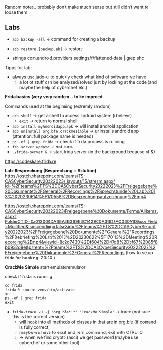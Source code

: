 Random notes.. probably don't make much sense but still didn't want to loose them

## Labs

- `adb backup -all` -> command for creating a backup
- `adb restore [backup.ab]` -> restore


- strings com.android.providers.settings/f/flattened-data | grep  shc


Tipps for lab:
- always use jadx-ui to quickly check what kind of software we have
    - a lot of stuff can be analyzed/solved just by looking at the code (and maybe the help of cyberchef etc.)


**Frida basics (very very random .. to be improed**

Commands used at the beginning (extremly random)
- `adb shell` ->  get a shell to access android system (i believe)
    - `exit` -> return to normal shell
- `adb install myAndroidapp.apk` -> will install android application
- `adb uninstall org.bfe.crackmesimple` -> uninstalls android app (attention: full package name is needed)
- `ps -ef | grep frida` -> check if frida process is running
- `fah server update` -> not sure.
- `./frida-server &` -> start frida server (in the background because of &)

https://codeshare.frida.re


**Lab-Besprechung (Besprechung + Solution)**
https://ostch.sharepoint.com/teams/TS-CASCyberSecurity20222023/_layouts/15/stream.aspx?id=%2Fteams%2FTS%2DCASCyberSecurity20222023%2FFreigegebene%20Dokumente%2FGeneral%2FRecordings%2FSprechstunde%20Lab%2013%2D20230614%5F170558%2DBesprechungsaufzeichnung%2Emp4

https://ostch.sharepoint.com/teams/TS-CASCyberSecurity20222023/Freigegebene%20Dokumente/Forms/AllItems.aspx?FolderCTID=0x012000DA88AEB389EBC1429C0A3BD2AC030A1D&sortField=Modified&isAscending=false&id=%2Fteams%2FTS%2DCASCyberSecurity20222023%2FFreigegebene%20Dokumente%2FGeneral%2FRecordings%2FDebriefing%20Lab%2013%2D20230622%5F170113%2DMeeting%20Recording%2Emp4&viewid=8c2d7430%2Df604%2D47d8%2Dbf67%2D85f8bb932d8e&parent=%2Fteams%2FTS%2DCASCyberSecurity20222023%2FFreigegebene%20Dokumente%2FGeneral%2FRecordings
(how to setup frida for hooking: 23:30 )

**CrackMe Simple**
start emulatoremulator


check if frida is running
```
cd frida
frida % source venv/bin/activate
su
ps -ef | grep frida
exit
```

- `frida-trace -U -j 'org.bfe*!*' "CrackMe Simple"` -> trace (not sure this is the correct version)
    - will hook into all methods of classes in that are in org.bfe (if comand is fully correct)
    - maybe we have to exist and rern command, exit with CTRL+C
    - -> when we find crypto (asci) we get password (maybe use cyberchef or some other tool)